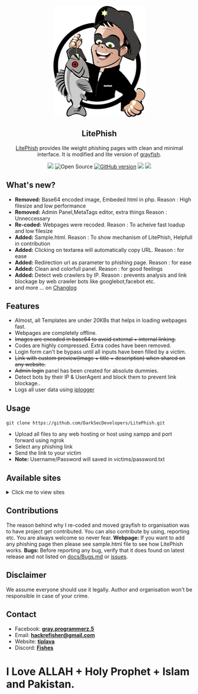  <p align=center>
<img  width="250px" height="300px" src="logo.png"/><h2 align=center> LitePhish</h2><p align=center><a href=http://github.com/DarkSecDevelopers/LitePhish target=_blank>LitePhish</a> provides lite weight phishing pages with clean and minimal interface. It is modified and lite version of <a href=http://www.github.com/graysuit/grayfish target=_blank>grayfish</a>.</p></p>
<p align=center>  
<a href=https://discord.gg/Hu5XPGMTuk><img src="https://img.shields.io/discord/787203724975931413?style=for-the-badge&label=discord" /></a>
<img title="Open Source" src="https://img.shields.io/badge/Open%20Source-%E2%99%A5-red?style=for-the-badge" >
<a href=LICENSE><img title="GitHub version" src="https://img.shields.io/github/license/DarkSecDevelopers/LitePhish?style=for-the-badge" ></a>
<img src="https://img.shields.io/github/stars/DarkSecDevelopers/LitePhish?style=for-the-badge">  
<img src="https://img.shields.io/github/forks/DarkSecDevelopers/LitePhish?style=for-the-badge">
</p>  

## What's new?
- **Removed:** Base64 encoded image, Embeded html in php. Reason : High filesize and low performance 
- **Removed:** Admin Panel,MetaTags editor, extra things Reason : Unneccessary
- **Re-coded:** Webpages were recoded. Reason : To acheive fast loadup and low filesize 
- **Added:** Sample.html. Reason : To show mechanism of LitePhish, Helpfull in contribution
- **Added:** Clicking on textarea will automatically copy URL. Reason : for ease
- **Added:** Redirection url as parameter to phishing page. Reason : for ease
- **Added:** Clean and colorfull panel. Reason : for good feelings  
- **Added:** Detect web crawlers by IP. Reason : prevents analysis and link blockage by web crawler bots like googlebot,facebot etc.  
- and more ... on [Changlog](docs/Changlog.md)


## Features
- Almost, all Templates are under 20KBs that helps in loading webpages fast.
- Webpages are completely offline.
- <del>Images are encoded in base64 to avoid external + internal linking.</del>
- Codes are highly compressed. Extra codes have been removed.
- Login form can't be bypass until all inputs have been filled by a victim.
- <del>Link with custom preview(image + title + description) when shared on any website.</del>
- <del>Admin login</del> panel has been created for absolute dummies.
- Detect bots by their IP & UserAgent and block them to prevent link blockage..
- Logs all user data using [iplogger](modules/iplogger.php)

## Usage
`git clone https://github.com/DarkSecDevelopers/LitePhish.git`
- Upload all files to any web hosting or host using xampp and port forward using ngrok
- Select any phishing link
- Send the link to your victim
- **Note:** Username/Password will saved in victims/password.txt


## Available sites
<details>
<summary>Click me to view sites</summary>
<ol>

- Dropbox
- Facebook_desktop_homepage
- Facebook_desktop_static
- Facebook_mobile + 2FA
- Facebook_mobile_fake_security
- Github
- Garena Free Fire
- Instagram
- Linkedin 
- Microsoft
- Netflix
- Paypal
- Protonmail
- Sample (meant for developers)
- Snapchat
- Tumblr
- Messenger
- Twitter_desktop
- Wordpress
- Yahoo

</ol></details>

## Contributions
The reason behind why I re-coded and moved grayfish to organisation was to have project get contributed. You can also contribute by using, reporting etc. You are always welcome so never fear. 
**Webpage:** If you want to add any phishing page then please see sample.html file to see how LitePhish works. 
**Bugs:** Before reporting any bug, verify that it does found on latest release and not listed on [docs/Bugs.md](Bugs) or [issues](issues).

## Disclaimer
We assume everyone should use it legally. Author and organisation won't be responsible in case of your crime.

## Contact
- Facebook: **[gray.programmerz.5](https://fb.com/messages/t/gray.programmerz.5)**
- Email: **[hackrefisher@gmail.com](mailto:hackrefisher@gmail.com)**
- Website: **[tiplava](http://tiplava.blogspot.com)**
- Discord: **[Fishes](https://discord.gg/Hu5XPGMTuk)**
# I Love ALLAH + Holy Prophet + Islam and Pakistan.
